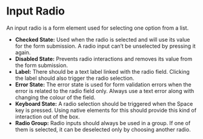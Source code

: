 # Input Radio

An input radio is a form element used for selecting one option from a list.

- **Checked State:** Used when the radio is selected and will use its value for the form submission. A radio input can’t be unselected by pressing it again.
- **Disabled State:** Prevents radio interactions and removes its value from the form submission.
- **Label:** There should be a text label linked with the radio field. Clicking the label should also trigger the radio selection.
- **Error State:** The error state is used for form validation errors when the error is related to the radio field only. Always use a text error along with changing the colour of the field.
- **Keyboard State:** A radio selection should be triggered when the Space key is pressed. Using native elements for this should provide this kind of interaction out of the box.
- **Radio Group:** Radio inputs should always be used in a group. If one of them is selected, it can be deselected only by choosing another radio.
